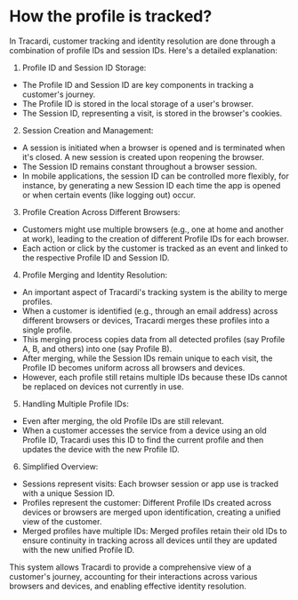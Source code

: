 # How the profile is tracked?

In Tracardi, customer tracking and identity resolution are done through a combination of profile IDs and session IDs.
Here's a detailed explanation:

1. Profile ID and Session ID Storage:

* The Profile ID and Session ID are key components in tracking a customer's journey.
* The Profile ID is stored in the local storage of a user's browser.
* The Session ID, representing a visit, is stored in the browser's cookies.

2. Session Creation and Management:

* A session is initiated when a browser is opened and is terminated when it's closed. A new session is created upon
  reopening the browser.
* The Session ID remains constant throughout a browser session.
* In mobile applications, the session ID can be controlled more flexibly, for instance, by generating a new Session ID
  each time the app is opened or when certain events (like logging out) occur.

3. Profile Creation Across Different Browsers:

* Customers might use multiple browsers (e.g., one at home and another at work), leading to the creation of different
  Profile IDs for each browser.
* Each action or click by the customer is tracked as an event and linked to the respective Profile ID and Session ID.

4. Profile Merging and Identity Resolution:

* An important aspect of Tracardi's tracking system is the ability to merge profiles.
* When a customer is identified (e.g., through an email address) across different browsers or devices, Tracardi merges
  these profiles into a single profile.
* This merging process copies data from all detected profiles (say Profile A, B, and others) into one (say Profile B).
* After merging, while the Session IDs remain unique to each visit, the Profile ID becomes uniform across all browsers
  and devices.
* However, each profile still retains multiple IDs because these IDs cannot be replaced on devices not currently in use.

5. Handling Multiple Profile IDs:

* Even after merging, the old Profile IDs are still relevant.
* When a customer accesses the service from a device using an old Profile ID, Tracardi uses this ID to find the current
  profile and then updates the device with the new Profile ID.

6. Simplified Overview:

* Sessions represent visits: Each browser session or app use is tracked with a unique Session ID.
* Profiles represent the customer: Different Profile IDs created across devices or browsers are merged upon
  identification, creating a unified view of the customer.
* Merged profiles have multiple IDs: Merged profiles retain their old IDs to ensure continuity in tracking across all
  devices until they are updated with the new unified Profile ID.

This system allows Tracardi to provide a comprehensive view of a customer's journey, accounting for their interactions
across various browsers and devices, and enabling effective identity resolution.
